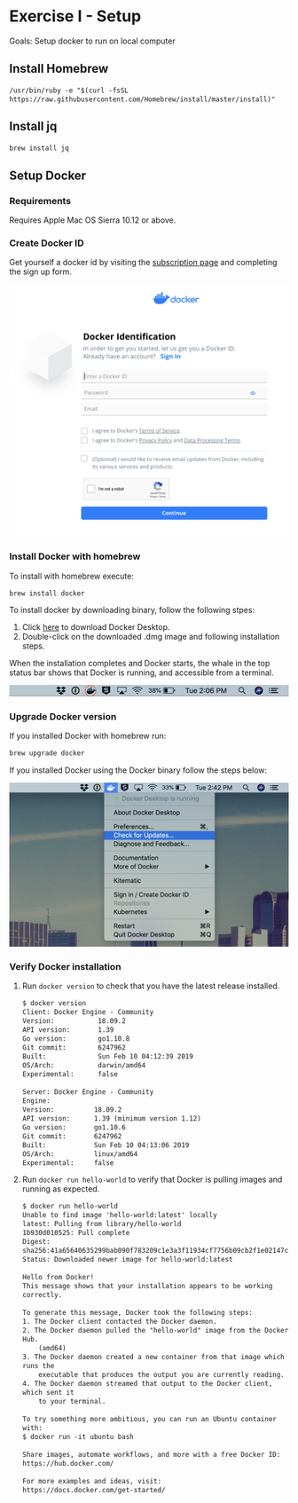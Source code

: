 # Exercise I - Setup

Goals: Setup docker to run on local computer

## Install Homebrew

```
/usr/bin/ruby -e "$(curl -fsSL https://raw.githubusercontent.com/Homebrew/install/master/install)"
```

## Install jq

```sh
brew install jq
```

## Setup Docker

### Requirements

Requires Apple Mac OS Sierra 10.12 or above.

### Create Docker ID

Get yourself a docker id by visiting the [subscription page](https://hub.docker.com/signup) and completing the sign up form.

![docker-subscription-page](https://github.com/ekowcharles/docker-workshop/raw/master/images/signup.png "Docker Subscription Page")

### Install Docker with homebrew

To install with homebrew execute:

```sh
brew install docker
```

To install docker by downloading binary, follow the following stpes:

1. Click [here](https://hub.docker.com/editions/community/docker-ce-desktop-mac) to download Docker Desktop.
2. Double-click on the downloaded .dmg image and following installation steps.

When the installation completes and Docker starts, the whale in the top status bar shows that Docker is running, and accessible from a terminal.

![docker-macos-tray](https://github.com/ekowcharles/docker-workshop/raw/master/images/tray.png "Docker Tray Icon")

### Upgrade Docker version

If you installed Docker with homebrew run:

```sh
brew upgrade docker
```

If you installed Docker using the Docker binary follow the steps below:

![docker-macos-tray](https://github.com/ekowcharles/docker-workshop/raw/master/images/update.png "Docker Update")

### Verify Docker installation

1. Run `docker version` to check that you have the latest release installed.

   ```
   $ docker version
   Client: Docker Engine - Community
   Version:           18.09.2
   API version:       1.39
   Go version:        go1.10.8
   Git commit:        6247962
   Built:             Sun Feb 10 04:12:39 2019
   OS/Arch:           darwin/amd64
   Experimental:      false

   Server: Docker Engine - Community
   Engine:
   Version:          18.09.2
   API version:      1.39 (minimum version 1.12)
   Go version:       go1.10.6
   Git commit:       6247962
   Built:            Sun Feb 10 04:13:06 2019
   OS/Arch:          linux/amd64
   Experimental:     false
   ```

2. Run `docker run hello-world` to verify that Docker is pulling images and running as expected.

   ```
   $ docker run hello-world
   Unable to find image 'hello-world:latest' locally
   latest: Pulling from library/hello-world
   1b930d010525: Pull complete
   Digest: sha256:41a65640635299bab090f783209c1e3a3f11934cf7756b09cb2f1e02147c6ed8
   Status: Downloaded newer image for hello-world:latest

   Hello from Docker!
   This message shows that your installation appears to be working correctly.

   To generate this message, Docker took the following steps:
   1. The Docker client contacted the Docker daemon.
   2. The Docker daemon pulled the "hello-world" image from the Docker Hub.
       (amd64)
   3. The Docker daemon created a new container from that image which runs the
       executable that produces the output you are currently reading.
   4. The Docker daemon streamed that output to the Docker client, which sent it
       to your terminal.

   To try something more ambitious, you can run an Ubuntu container with:
   $ docker run -it ubuntu bash

   Share images, automate workflows, and more with a free Docker ID:
   https://hub.docker.com/

   For more examples and ideas, visit:
   https://docs.docker.com/get-started/
   ```
